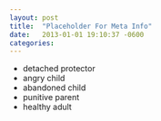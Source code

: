 ```yaml
---
layout: post
title:  "Placeholder For Meta Info"
date:   2013-01-01 19:10:37 -0600
categories: 
---
```


* detached protector
* angry child
* abandoned child
* punitive parent
* healthy adult